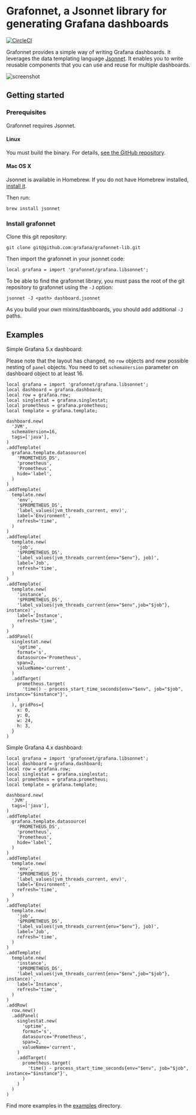 # Grafonnet, a Jsonnet library for generating Grafana dashboards

[![CircleCI](https://circleci.com/gh/grafana/grafonnet-lib.svg?style=svg)](https://circleci.com/gh/grafana/grafonnet-lib)

Grafonnet provides a simple way of writing Grafana dashboards. It leverages the
data templating language [Jsonnet][jsonnet]. It enables you to write reusable
components that you can use and reuse for multiple dashboards.

![screenshot](screenshot.png)

## Getting started

### Prerequisites

Grafonnet requires Jsonnet.

#### Linux

You must build the binary. For details, [see the GitHub
repository][jsonnetgh].

#### Mac OS X

Jsonnet is available in Homebrew. If you do not have Homebrew installed,
[install it][brew].

Then run:

```
brew install jsonnet
```

### Install grafonnet

Clone this git repository:

```
git clone git@github.com:grafana/grafonnet-lib.git
```

Then import the grafonnet in your jsonnet code:

```
local grafana = import 'grafonnet/grafana.libsonnet';
```

To be able to find the grafonnet library, you must pass the root of the git
repository to grafonnet using the `-J` option:

```
jsonnet -J <path> dashboard.jsonnet
```

As you build your own mixins/dashboards, you should add additional `-J` paths.

## Examples

Simple Grafana 5.x dashboard:

Please note that the layout has changed, no `row` objects and new possible
nesting of `panel` objects. You need to set `schemaVersion` parameter on
dashboard object to at least 16.

```jsonnet
local grafana = import 'grafonnet/grafana.libsonnet';
local dashboard = grafana.dashboard;
local row = grafana.row;
local singlestat = grafana.singlestat;
local prometheus = grafana.prometheus;
local template = grafana.template;

dashboard.new(
  'JVM',
  schemaVersion=16,
  tags=['java'],
)
.addTemplate(
  grafana.template.datasource(
    'PROMETHEUS_DS',
    'prometheus',
    'Prometheus',
    hide='label',
  )
)
.addTemplate(
  template.new(
    'env',
    '$PROMETHEUS_DS',
    'label_values(jvm_threads_current, env)',
    label='Environment',
    refresh='time',
  )
)
.addTemplate(
  template.new(
    'job',
    '$PROMETHEUS_DS',
    'label_values(jvm_threads_current{env="$env"}, job)',
    label='Job',
    refresh='time',
  )
)
.addTemplate(
  template.new(
    'instance',
    '$PROMETHEUS_DS',
    'label_values(jvm_threads_current{env="$env",job="$job"}, instance)',
    label='Instance',
    refresh='time',
  )
)
.addPanel(
  singlestat.new(
    'uptime',
    format='s',
    datasource='Prometheus',
    span=2,
    valueName='current',
  )
  .addTarget(
    prometheus.target(
      'time() - process_start_time_seconds{env="$env", job="$job", instance="$instance"}',
    )
  ), gridPos={
    x: 0,
    y: 0,
    w: 24,
    h: 3,
  }
)
```

Simple Grafana 4.x dashboard:

```jsonnet
local grafana = import 'grafonnet/grafana.libsonnet';
local dashboard = grafana.dashboard;
local row = grafana.row;
local singlestat = grafana.singlestat;
local prometheus = grafana.prometheus;
local template = grafana.template;

dashboard.new(
  'JVM',
  tags=['java'],
)
.addTemplate(
  grafana.template.datasource(
    'PROMETHEUS_DS',
    'prometheus',
    'Prometheus',
    hide='label',
  )
)
.addTemplate(
  template.new(
    'env',
    '$PROMETHEUS_DS',
    'label_values(jvm_threads_current, env)',
    label='Environment',
    refresh='time',
  )
)
.addTemplate(
  template.new(
    'job',
    '$PROMETHEUS_DS',
    'label_values(jvm_threads_current{env="$env"}, job)',
    label='Job',
    refresh='time',
  )
)
.addTemplate(
  template.new(
    'instance',
    '$PROMETHEUS_DS',
    'label_values(jvm_threads_current{env="$env",job="$job"}, instance)',
    label='Instance',
    refresh='time',
  )
)
.addRow(
  row.new()
  .addPanel(
    singlestat.new(
      'uptime',
      format='s',
      datasource='Prometheus',
      span=2,
      valueName='current',
    )
    .addTarget(
      prometheus.target(
        'time() - process_start_time_seconds{env="$env", job="$job", instance="$instance"}',
      )
    )
  )
)
```

Find more examples in the [examples](examples/) directory.


[brew]:https://brew.sh/
[jsonnet]:http://jsonnet.org/
[jsonnetgh]:https://github.com/google/jsonnet
